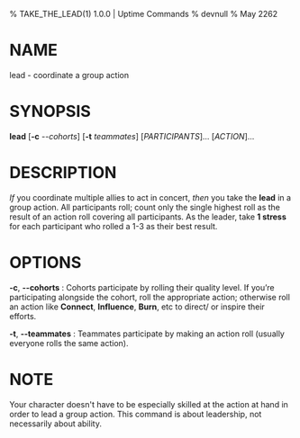 % TAKE\_THE\_LEAD(1) 1.0.0 | Uptime Commands
% devnull
% May 2262

# NAME
lead - coordinate a group action

# SYNOPSIS
**lead** [**-c** *--cohorts*] [**-t** *teammates*] [*PARTICIPANTS*]... [*ACTION*]...

# DESCRIPTION
_If_ you coordinate multiple allies to act in concert, _then_ you take the **lead** in a group action. All participants roll; count only the single highest roll as the result of an action roll covering all participants. As the leader, take **1 stress** for each participant who rolled a 1-3 as their best result.

# OPTIONS 
**-c**, **--cohorts**
: Cohorts participate by rolling their quality level. If you’re participating alongside the cohort, roll the appropriate action; otherwise roll an action like **Connect**, **Influence**, **Burn**, etc to direct/ or inspire their efforts.

**-t**, **--teammates**
: Teammates participate by making an action roll (usually everyone rolls the same action). 

# NOTE
Your character doesn't have to be especially skilled at the action at hand in order to lead a group action. This command is about leadership, not necessarily about ability. 


